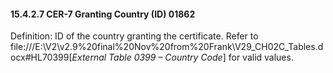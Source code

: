 #### 15.4.2.7 CER-7 Granting Country (ID) 01862

Definition: ID of the country granting the certificate. Refer to file:///E:\V2\v2.9%20final%20Nov%20from%20Frank\V29_CH02C_Tables.docx#HL70399[_External Table 0399 – Country Code_] for valid values.
